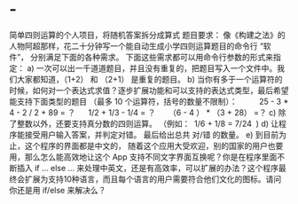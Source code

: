 # -
简单四则运算的个人项目，将随机答案拆分成算式
题目要求： 像《构建之法》的人物阿超那样，花二十分钟写一个能自动生成小学四则运算题目的命令行 “软件”， 分别满足下面的各种需求。
下面这些需求都可以用命令行参数的形式来指定：
a) 一次可以出一千道道题目，并且没有重复的，把题目写入一个文件中。我们大家都知道，（1+2） 和 （2+1） 是重复的题目。
b) 当你有多于一个运算符的时候，如何对一个表达式求值？逐步扩展功能和可以支持的表达式类型，最后希望能支持下面类型的题目 （最多 10 个运算符，括号的数量不限制）：
         25 - 3 * 4 - 2 / 2 + 89 = ？
     1/2 + 1/3 - 1/4 = ？ 
    （6 - 4 ） * （3 + 28） =？
c) 除了整数以外，还要支持真分数的四则运算。 （例如：  1/6 + 1/8 = 7/24  )
d) 让程序能接受用户输入答案，并判定对错。 最后给出总共 对/错 的数量。
e) 到目前为止，这个程序的界面都是中文的， 随着这个应用大受欢迎，别的国家的用户也要用，那么怎么能高效地让这个 App 支持不同文字界面互换呢？你是在程序里面不断插入 if ... else ... 来处理中英文，还是有高效率，可以扩展的办法？这个程序最终会扩展为支持10种语言，而且每个语言的用户需要符合他们文化的图标。请问你还是用 if/else 来解决么？

